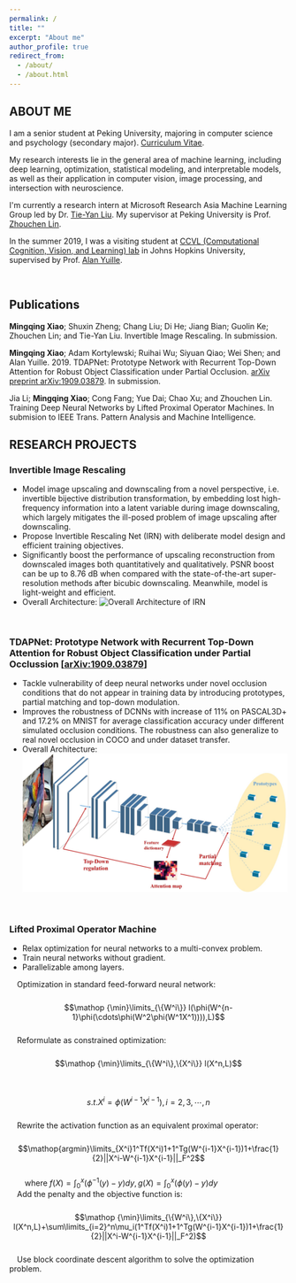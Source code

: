 ```yaml
---
permalink: /
title: ""
excerpt: "About me"
author_profile: true
redirect_from: 
  - /about/
  - /about.html
---
```




ABOUT ME
------
I am a senior student at Peking University, majoring in computer science and psychology (secondary major). [Curriculum Vitae](https://pkuxmq.github.io/files/CV_MingqingXiao.pdf).

My research interests lie in the general area of machine learning, including deep learning, optimization, statistical modeling, and interpretable models, as well as their application in computer vision, image processing, and intersection with neuroscience.

I'm currently a research intern at Microsoft Research Asia Machine Learning Group led by Dr. [Tie-Yan Liu](https://www.microsoft.com/en-us/research/people/tyliu/). My supervisor at Peking University is Prof. [Zhouchen Lin](http://www.cis.pku.edu.cn/faculty/vision/zlin/zlin.htm).

In the summer 2019, I was a visiting student at [CCVL (Computational Cognition, Vision, and Learning) lab](https://ccvl.jhu.edu/) in Johns Hopkins University, supervised by Prof. [Alan Yuille](http://www.cs.jhu.edu/~ayuille/).

&nbsp;
&nbsp;
&nbsp;
&nbsp;

Publications
------
**Mingqing Xiao**; Shuxin Zheng; Chang Liu; Di He; Jiang Bian; Guolin Ke; Zhouchen Lin; and Tie-Yan Liu. Invertible Image Rescaling. In submission.

**Mingqing Xiao**; Adam Kortylewski; Ruihai Wu; Siyuan Qiao; Wei Shen; and Alan Yuille. 2019. TDAPNet: Prototype Network with Recurrent Top-Down Attention for Robust Object Classification under Partial Occlusion. [arXiv preprint arXiv:1909.03879](https://arxiv.org/abs/1909.03879). In submission.

Jia Li; **Mingqing Xiao**; Cong Fang; Yue Dai; Chao Xu; and Zhouchen Lin. Training Deep Neural Networks by Lifted Proximal Operator Machines. In submision to IEEE Trans. Pattern Analysis and Machine Intelligence.

RESEARCH PROJECTS
-----
### Invertible Image Rescaling

- Model image upscaling and downscaling from a novel perspective, i.e. invertible bijective distribution transformation, by embedding lost high-frequency information into a latent variable during image downscaling, which largely mitigates the ill-posed problem of image upscaling after downscaling.
- Propose Invertible Rescaling Net (IRN) with deliberate model design and efficient training objectives.
- Significantly boost the performance of upscaling reconstruction from downscaled images both quantitatively and qualitatively. PSNR boost can be up to 8.76 dB when compared with the state-of-the-art super-resolution methods after bicubic downscaling. Meanwhile, model is light-weight and efficient.
- Overall Architecture:
![Overall Architecture of IRN](/images/InvSR.png)

&nbsp;
&nbsp;
&nbsp;
&nbsp;

### TDAPNet: Prototype Network with Recurrent Top-Down Attention for Robust Object Classification under Partial Occlussion \[[arXiv:1909.03879](https://arxiv.org/abs/1909.03879)\]

- Tackle vulnerability of deep neural networks under novel occlusion conditions that do not appear in training data by introducing prototypes, partial matching and top-down modulation.
- Improves the robustness of DCNNs with increase of 11% on PASCAL3D+ and 17.2% on MNIST for average classification accuracy under different simulated occlusion conditions. The robustness can also generalize to real novel occlusion in COCO and under dataset transfer.
- Overall Architecture:
![Overall Architecture of TDAPNet](/images/Architecture.jpg)

&nbsp;
&nbsp;
&nbsp;
&nbsp;

### Lifted Proximal Operator Machine

- Relax optimization for neural networks to a multi-convex problem.
- Train neural networks without gradient.
- Parallelizable among layers.

&emsp;Optimization in standard feed-forward neural network:  
&emsp;&emsp;&emsp;$$\mathop {\min}\limits_{\{W^i\}} l(\phi(W^{n-1}\phi(\cdots\phi(W^2\phi(W^1X^1)))),L)$$  
&emsp;Reformulate as constrained optimization:  
&emsp;&emsp;&emsp;$$\mathop {\min}\limits_{\{W^i\},\{X^i\}} l(X^n,L)$$  
&emsp;&emsp;&emsp;$$s.t.		X^i=\phi(W^{i-1}X^{i-1}),i=2,3,\cdots,n$$  
&emsp;Rewrite the activation function as an equivalent proximal operator:  
&emsp;&emsp;&emsp;$$\mathop{argmin}\limits_{X^i}1^Tf(X^i)1+1^Tg(W^{i-1}X^{i-1})1+\frac{1}{2}||X^i-W^{i-1}X^{i-1}||_F^2$$  
&emsp;&emsp;where $f(X)=\int_{0}^{x}(\phi^{-1}(y)-y)dy,g(X)=\int_{0}^{x}(\phi(y)-y)dy$  
&emsp;Add the penalty and the objective function is:  
&emsp;&emsp;&emsp;$$\mathop {\min}\limits_{\{W^i\},\{X^i\}} l(X^n,L)+\sum\limits_{i=2}^n\mu_i(1^Tf(X^i)1+1^Tg(W^{i-1}X^{i-1})1+\frac{1}{2}||X^i-W^{i-1}X^{i-1}||_F^2)$$  
&emsp;Use block coordinate descent algorithm to solve the optimization problem.
